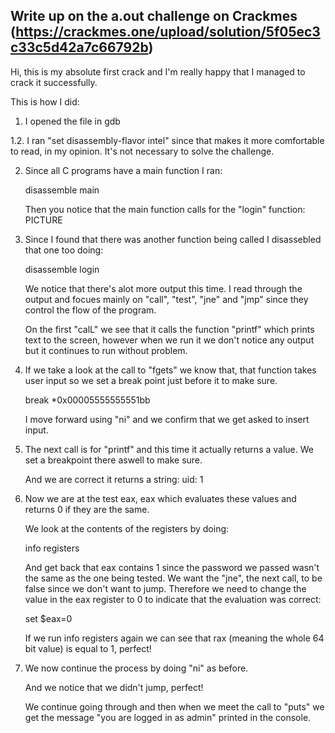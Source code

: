 ## Write up on the a.out challenge on Crackmes (https://crackmes.one/upload/solution/5f05ec3c33c5d42a7c66792b)

Hi, this is my absolute first crack and I'm really happy that I managed to crack it successfully.

This is how I did:

1. I opened the file in gdb

1.2. I ran "set disassembly-flavor intel" since that makes it more comfortable to read, in my opinion. It's not necessary to solve the challenge.

2. Since all C programs have a main function I ran:

    disassemble main
    
    Then you notice that the main function calls for the "login" function: PICTURE
    
3. Since I found that there was another function being called I disassebled that one too doing:

    disassemble login
    
    We notice that there's alot more output this time.
    I read through the output and focues mainly on "call", "test", "jne" and "jmp" since they control the flow of the program.
    
    On the first "calL" we see that it calls the function "printf" which prints text to the screen, however when we run it
    we don't notice any output but it continues to run without problem. 
    
4. If we take a look at the call to "fgets" we know that, that function takes user input so we set a break point just before it to make sure.

    break *0x00005555555551bb
    
    I move forward using "ni" and we confirm that we get asked to insert input. 
    
5. The next call is for "printf" and this time it actually returns a value. We set a breakpoint there aswell to make sure.

    And we are correct it returns a string: uid: 1
    
6. Now we are at the test eax, eax which evaluates these values and returns 0 if they are the same.

    We look at the contents of the registers by doing:
    
    info registers
    
    And get back that eax contains 1 since the password we passed wasn't the same as the one being tested. We want the "jne", the next call, to be
    false since we don't want to jump. Therefore we need to change the value in the eax register to 0 to indicate that the evaluation was correct:
    
    set $eax=0
    
    If we run info registers again we can see that rax (meaning the whole 64 bit value) is equal to 1, perfect!
    
7. We now continue the process by doing "ni" as before.

    And we notice that we didn't jump, perfect!
    
    We continue going through and then when we meet the call to "puts" we get the message "you are logged in as admin" printed in the console.
    
    
    
    
    
    
    
    
    
